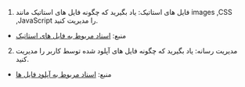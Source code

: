 1. فایل های استاتیک: یاد بگیرید که چگونه فایل های استاتیک مانند images ,CSS ,JavaScript را مدیریت کنید.
- منبع: [اسناد مربوط به فایل های استاتیک](https://docs.djangoproject.com/en/stable/howto/static-files/)
2. مدیریت رسانه: یاد بگیرید که چگونه فایل های آپلود شده توسط کاربر را مدیریت کنید.
- منبع: [اسناد مربوط به آپلود فایل ها](https://docs.djangoproject.com/en/5.0/topics/http/file-uploads/)
